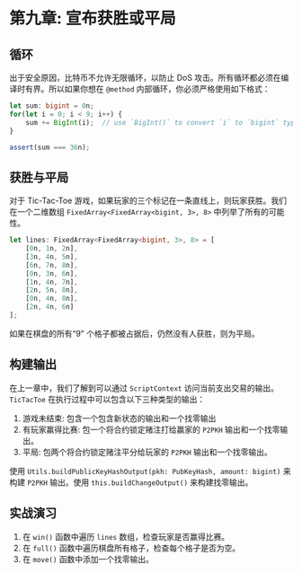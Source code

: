 # 第九章: 宣布获胜或平局

## 循环

出于安全原因，比特币不允许无限循环，以防止 DoS 攻击。所有循环都必须在编译时有界。所以如果你想在 `@method` 内部循环，你必须严格使用如下格式：

```ts
let sum: bigint = 0n;
for(let i = 0; i < 9; i++) {
    sum += BigInt(i);  // use `BigInt()` to convert `i` to `bigint` type
}

assert(sum === 36n);
```


## 获胜与平局

对于 Tic-Tac-Toe 游戏，如果玩家的三个标记在一条直线上，则玩家获胜。我们在一个二维数组 `FixedArray<FixedArray<bigint, 3>, 8>` 中列举了所有的可能性。

```ts
let lines: FixedArray<FixedArray<bigint, 3>, 8> = [
    [0n, 1n, 2n],
    [3n, 4n, 5n],
    [6n, 7n, 8n],
    [0n, 3n, 6n],
    [1n, 4n, 7n],
    [2n, 5n, 8n],
    [0n, 4n, 8n],
    [2n, 4n, 6n]
];
```

如果在棋盘的所有“9” 个格子都被占据后，仍然没有人获胜，则为平局。

## 构建输出

在上一章中，我们了解到可以通过 `ScriptContext` 访问当前支出交易的输出。 `TicTacToe` 在执行过程中可以包含以下三种类型的输出：

1. 游戏未结束: 包含一个包含新状态的输出和一个找零输出
2. 有玩家赢得比赛: 包一个将合约锁定赌注打给赢家的 `P2PKH` 输出和一个找零输出。
3. 平局: 包两个将合约锁定赌注平分给玩家的 `P2PKH` 输出和一个找零输出。


使用 `Utils.buildPublicKeyHashOutput(pkh: PubKeyHash, amount: bigint)` 来构建 `P2PKH` 输出。使用 `this.buildChangeOutput()` 来构建找零输出。

## 实战演习

1. 在 `win()` 函数中遍历 `lines` 数组，检查玩家是否赢得比赛。
2. 在 `full()` 函数中遍历棋盘所有格子，检查每个格子是否为空。
3. 在 `move()` 函数中添加一个找零输出。

